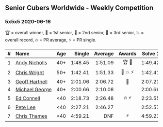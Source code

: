 ## Senior Cubers Worldwide - Weekly Competition
### 5x5x5 2020-06-16

🏆 = overall winner, 🥇 = 1st senior, 🥈 = 2nd senior, 🥉 = 3rd senior, 💥 = overall record, 🔥 = PR average, ⚡ = PR single.

| # | Name | Age | Single | Average | Awards | Solve 1 | Solve 2 | Solve 3 | Solve 4 | Solve 5 | Video |
| :--: | :-- | :--: | --: | --: | :--: | --: | --: | --: | --: | --: | :-- |
| 1 | [<span style="white-space: nowrap">Andy Nicholls</span>](../../persons/andy_nicholls/555.md) | 40+ | 1:48.45 | 1:51.09 | <span style="white-space: nowrap">🏆 🥇</span> | 1:49.42 | 1:59.55 | 1:53.07 | 1:50.77 | 1:48.45 | [Link](https://www.facebook.com/events/256188575607890/permalink/258505805376167/) |
| 2 | [<span style="white-space: nowrap">Chris Wright</span>](../../persons/chris_wright/555.md) | 50+ | 1:42.41 | 1:51.33 | <span style="white-space: nowrap">🥈 💥 ⚡</span> | 1:42.41 | 1:44.36 | 2:20.65 | 1:47.14 | 2:02.48 | [Link](https://www.facebook.com/events/256188575607890/permalink/257123418847739/) |
| 3 | [<span style="white-space: nowrap">Geoff Hartnell</span>](../../persons/geoff_hartnell/555.md) | 40+ | 2:01.06 | 2:06.72 | 🥉 | 2:07.23 | 2:06.06 | 2:06.88 | 2:01.06 | 2:10.80 | [Link](https://www.facebook.com/events/256188575607890/permalink/257650645461683/) |
| 4 | [<span style="white-space: nowrap">Michael George</span>](../../persons/michael_george/555.md) | 40+ | 2:00.66 | 2:10.08 |  | 2:00.66 | 2:09.10 | 2:11.42 | 2:17.93 | 2:09.73 | [Link](https://www.facebook.com/events/256188575607890/permalink/257844905442257/) |
| 5 | [<span style="white-space: nowrap">Ed Connell</span>](../../persons/ed_connell/555.md) | <40 | 2:18.73 | 2:26.48 | <span style="white-space: nowrap">🔥 ⚡</span> | 2:23.55 | 2:18.73 | 2:26.76 | 2:29.12 | 2:52.25 | [Link](https://www.facebook.com/events/256188575607890/permalink/258981835328564/) |
| 6 | [<span style="white-space: nowrap">Pete Lee</span>](../../persons/pete_lee/555.md) | <40 | 2:27.21 | 2:46.27 |  | 2:52.57 | 2:27.21 | 2:59.03 | DNS | DNS | [Link](https://www.facebook.com/events/256188575607890/permalink/257816232111791/) |
| 7 | [<span style="white-space: nowrap">Chris Thames</span>](../../persons/chris_thames/555.md) | <40 | 4:59.21 | DNF | ⚡ | 4:59.21 | 5:09.61 | DNS | DNS | DNS | [Link](https://www.facebook.com/events/256188575607890/permalink/259059621987452/) |

<!-- Global site tag (gtag.js) - Google Analytics -->
<script async src="https://www.googletagmanager.com/gtag/js?id=UA-86348435-3"></script>
<script>window.dataLayer = window.dataLayer || []; function gtag() {dataLayer.push(arguments);} gtag('js', new Date()); gtag('config', 'UA-86348435-3');</script>
